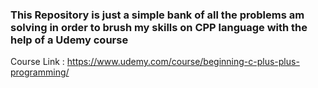 ### This Repository is just a simple bank of all the problems am solving in order to brush my skills on CPP language with the help of a Udemy course

Course Link : https://www.udemy.com/course/beginning-c-plus-plus-programming/
